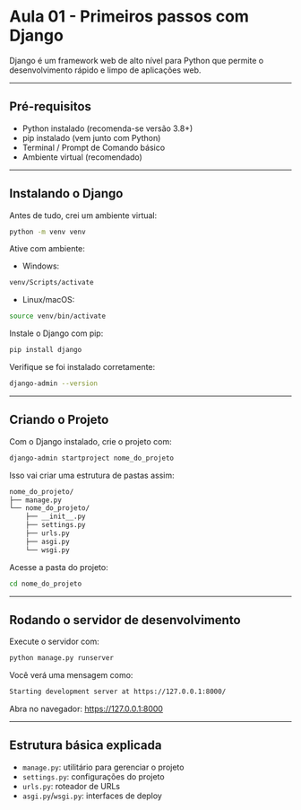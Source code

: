 # Aula 01 - Primeiros passos com Django

Django é um framework web de alto nível para Python que permite o desenvolvimento rápido e limpo de aplicações web.

---

## Pré-requisitos

-   Python instalado (recomenda-se versão 3.8+)
-   pip instalado (vem junto com Python)
-   Terminal / Prompt de Comando básico
-   Ambiente virtual (recomendado)

---

## Instalando o Django

Antes de tudo, crei um ambiente virtual:

```bash
python -m venv venv
```

Ative com ambiente:

-   Windows:

```bash
venv/Scripts/activate
```

-   Linux/macOS:

```bash
source venv/bin/activate
```

Instale o Django com pip:

```bash
pip install django
```

Verifique se foi instalado corretamente:

```bash
django-admin --version
```

---

## Criando o Projeto

Com o Django instalado, crie o projeto com:

```bash
django-admin startproject nome_do_projeto
```

Isso vai criar uma estrutura de pastas assim:

```bash
nome_do_projeto/
├── manage.py
└── nome_do_projeto/
    ├── __init__.py
    ├── settings.py
    ├── urls.py
    ├── asgi.py
    └── wsgi.py
```

Acesse a pasta do projeto:

```bash
cd nome_do_projeto
```

---

## Rodando o servidor de desenvolvimento

Execute o servidor com:

```bash
python manage.py runserver
```

Você verá uma mensagem como:

```bash
Starting development server at https://127.0.0.1:8000/
```

Abra no navegador: https://127.0.0.1:8000

---

## Estrutura básica explicada

-   `manage.py`: utilitário para gerenciar o projeto
-   `settings.py`: configurações do projeto
-   `urls.py`: roteador de URLs
-   `asgi.py`/`wsgi.py`: interfaces de deploy
